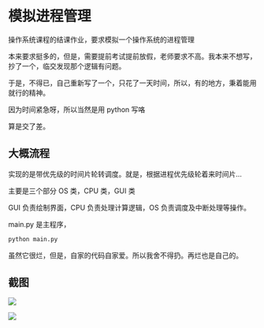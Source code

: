 # 模拟进程管理

操作系统课程的结课作业，要求模拟一个操作系统的进程管理

本来要求挺多的，但是，需要提前考试提前放假，老师要求不高。我本来不想写，抄了一个，临交发现那个逻辑有问题。

于是，不得已，自己重新写了一个，只花了一天时间，所以，有的地方，秉着能用就行的精神。

因为时间紧急呀，所以当然是用 python 写咯

算是交了差。

## 大概流程

实现的是带优先级的时间片轮转调度。就是，根据进程优先级轮着来时间片...

主要是三个部分 OS 类，CPU 类，GUI 类

GUI 负责绘制界面，CPU 负责处理计算逻辑，OS 负责调度及中断处理等操作。

main.py 是主程序，

```python 
python main.py
```

虽然它很烂，但是，自家的代码自家爱。所以我舍不得扔。再烂也是自己的。

## 截图

![](https://cdn.jsdelivr.net/gh/DaxiLi/asset@main/img/202208290149239.png)

![](https://cdn.jsdelivr.net/gh/DaxiLi/asset@main/img/202208290150822.png)

